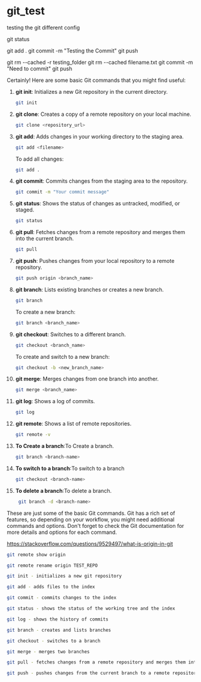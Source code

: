 <!-- https://www.freecodecamp.org/news/gitignore-file-how-to-ignore-files-and-folders-in-git/ -->
# git_test
testing the git different config


git status

git add .
git commit -m "Testing the Commit"
git push 


<!-- Remove the File only in Remote Repo i.e. GITHUB but not in Local GIT -->
git rm --cached -r testing_folder
git rm --cached filename.txt
git commit -m "Need to commit"
git push 

Certainly! Here are some basic Git commands that you might find useful:

1. **git init**: Initializes a new Git repository in the current directory.

   ```bash
   git init
   ```

2. **git clone**: Creates a copy of a remote repository on your local machine.

   ```bash
   git clone <repository_url>
   ```

3. **git add**: Adds changes in your working directory to the staging area.

   ```bash
   git add <filename>
   ```

   To add all changes:

   ```bash
   git add .
   ```

4. **git commit**: Commits changes from the staging area to the repository.

   ```bash
   git commit -m "Your commit message"
   ```

5. **git status**: Shows the status of changes as untracked, modified, or staged.

   ```bash
   git status
   ```

6. **git pull**: Fetches changes from a remote repository and merges them into the current branch.

   ```bash
   git pull
   ```

7. **git push**: Pushes changes from your local repository to a remote repository.

   ```bash
   git push origin <branch_name>
   ```

8. **git branch**: Lists existing branches or creates a new branch.

   ```bash
   git branch
   ```

   To create a new branch:

   ```bash
   git branch <branch_name>
   ```

9. **git checkout**: Switches to a different branch.

   ```bash
   git checkout <branch_name>
   ```

   To create and switch to a new branch:

   ```bash
   git checkout -b <new_branch_name>
   ```

10. **git merge**: Merges changes from one branch into another.

    ```bash
    git merge <branch_name>
    ```

11. **git log**: Shows a log of commits.

    ```bash
    git log
    ```

12. **git remote**: Shows a list of remote repositories.

    ```bash
    git remote -v
    ```

13. **To Create a branch**:To Create a branch.

    ```bash
    git branch <branch-name>
    ```

14. **To switch to a branch**:To switch to a branch

    ```bash
    git checkout <branch-name>
    ```

15. **To delete a branch**:To delete a branch.

    ```bash
     git branch -d <branch-name>
    ```

These are just some of the basic Git commands. Git has a rich set of features, so depending on your workflow, you might need additional commands and options. Don't forget to check the Git documentation for more details and options for each command.

https://stackoverflow.com/questions/9529497/what-is-origin-in-git

```bash
git remote show origin
```
```bash
git remote rename origin TEST_REPO
```
```bash
git init - initializes a new git repository
```
```bash
git add - adds files to the index
```
```bash
git commit - commits changes to the index
```
```bash
git status - shows the status of the working tree and the index
```
```bash
git log - shows the history of commits
```
```bash
git branch - creates and lists branches
```
```bash
git checkout - switches to a branch
```
```bash
git merge - merges two branches
```
```bash
git pull - fetches changes from a remote repository and merges them into the current branch
```
```bash
git push - pushes changes from the current branch to a remote repository
```
<!-- To create a branch -->


